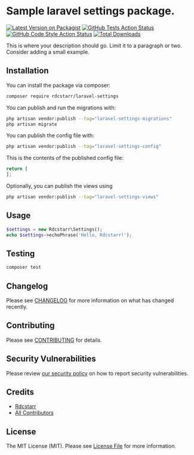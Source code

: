 # Sample laravel settings package.

[![Latest Version on Packagist](https://img.shields.io/packagist/v/rdcstarr/laravel-settings.svg?style=flat-square)](https://packagist.org/packages/rdcstarr/laravel-settings)
[![GitHub Tests Action Status](https://img.shields.io/github/actions/workflow/status/rdcstarr/laravel-settings/run-tests.yml?branch=main&label=tests&style=flat-square)](https://github.com/rdcstarr/laravel-settings/actions?query=workflow%3Arun-tests+branch%3Amain)
[![GitHub Code Style Action Status](https://img.shields.io/github/actions/workflow/status/rdcstarr/laravel-settings/fix-php-code-style-issues.yml?branch=main&label=code%20style&style=flat-square)](https://github.com/rdcstarr/laravel-settings/actions?query=workflow%3A"Fix+PHP+code+style+issues"+branch%3Amain)
[![Total Downloads](https://img.shields.io/packagist/dt/rdcstarr/laravel-settings.svg?style=flat-square)](https://packagist.org/packages/rdcstarr/laravel-settings)

This is where your description should go. Limit it to a paragraph or two. Consider adding a small example.

## Installation

You can install the package via composer:

```bash
composer require rdcstarr/laravel-settings
```

You can publish and run the migrations with:

```bash
php artisan vendor:publish --tag="laravel-settings-migrations"
php artisan migrate
```

You can publish the config file with:

```bash
php artisan vendor:publish --tag="laravel-settings-config"
```

This is the contents of the published config file:

```php
return [
];
```

Optionally, you can publish the views using

```bash
php artisan vendor:publish --tag="laravel-settings-views"
```

## Usage

```php
$settings = new Rdcstarr\Settings();
echo $settings->echoPhrase('Hello, Rdcstarr!');
```

## Testing

```bash
composer test
```

## Changelog

Please see [CHANGELOG](CHANGELOG.md) for more information on what has changed recently.

## Contributing

Please see [CONTRIBUTING](CONTRIBUTING.md) for details.

## Security Vulnerabilities

Please review [our security policy](../../security/policy) on how to report security vulnerabilities.

## Credits

- [Rdcstarr](https://github.com/rdcstarr)
- [All Contributors](../../contributors)

## License

The MIT License (MIT). Please see [License File](LICENSE.md) for more information.
